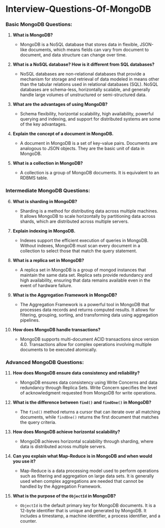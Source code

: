 # Interview-Questions-Of-MongoDB

### **Basic MongoDB Questions:**

1. **What is MongoDB?**
   - MongoDB is a NoSQL database that stores data in flexible, JSON-like documents, which means fields can vary from document to document, and data structure can change over time.

2. **What is a NoSQL database? How is it different from SQL databases?**
   - NoSQL databases are non-relational databases that provide a mechanism for storage and retrieval of data modeled in means other than the tabular relations used in relational databases (SQL). NoSQL databases are schema-less, horizontally scalable, and generally handle large volumes of unstructured or semi-structured data.

3. **What are the advantages of using MongoDB?**
   - Schema flexibility, horizontal scalability, high availability, powerful querying and indexing, and support for distributed systems are some of the key advantages.

4. **Explain the concept of a document in MongoDB.**
   - A document in MongoDB is a set of key-value pairs. Documents are analogous to JSON objects. They are the basic unit of data in MongoDB.

5. **What is a collection in MongoDB?**
   - A collection is a group of MongoDB documents. It is equivalent to an RDBMS table.

### **Intermediate MongoDB Questions:**

6. **What is sharding in MongoDB?**
   - Sharding is a method for distributing data across multiple machines. It allows MongoDB to scale horizontally by partitioning data across shards, which are distributed across multiple servers.

7. **Explain indexing in MongoDB.**
   - Indexes support the efficient execution of queries in MongoDB. Without indexes, MongoDB must scan every document in a collection to select those that match the query statement.

8. **What is a replica set in MongoDB?**
   - A replica set in MongoDB is a group of mongod instances that maintain the same data set. Replica sets provide redundancy and high availability, ensuring that data remains available even in the event of hardware failure.

9. **What is the Aggregation Framework in MongoDB?**
   - The Aggregation Framework is a powerful tool in MongoDB that processes data records and returns computed results. It allows for filtering, grouping, sorting, and transforming data using aggregation pipelines.

10. **How does MongoDB handle transactions?**
    - MongoDB supports multi-document ACID transactions since version 4.0. Transactions allow for complex operations involving multiple documents to be executed atomically.

### **Advanced MongoDB Questions:**

11. **How does MongoDB ensure data consistency and reliability?**
    - MongoDB ensures data consistency using Write Concerns and data redundancy through Replica Sets. Write Concern specifies the level of acknowledgment requested from MongoDB for write operations.

12. **What is the difference between `find()` and `findOne()` in MongoDB?**
    - The `find()` method returns a cursor that can iterate over all matching documents, while `findOne()` returns the first document that matches the query criteria.

13. **How does MongoDB achieve horizontal scalability?**
    - MongoDB achieves horizontal scalability through sharding, where data is distributed across multiple servers.

14. **Can you explain what Map-Reduce is in MongoDB and when would you use it?**
    - Map-Reduce is a data processing model used to perform operations such as filtering and aggregation on large data sets. It is generally used when complex aggregations are needed that cannot be handled by the Aggregation Framework.

15. **What is the purpose of the `ObjectId` in MongoDB?**
    - `ObjectId` is the default primary key for MongoDB documents. It is a 12-byte identifier that is unique and generated by MongoDB. It includes a timestamp, a machine identifier, a process identifier, and a counter.
